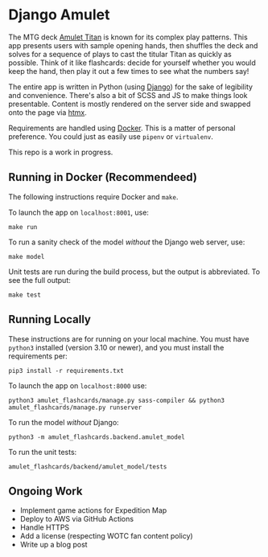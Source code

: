 # Django Amulet

The MTG deck [Amulet Titan][mtggoldfish] is known for its complex play patterns. 
This app presents users with sample opening hands, then shuffles the deck and solves for a sequence of plays to cast the titular Titan as quickly as possible. 
Think of it like flashcards: decide for yourself whether you would keep the hand, then play it out a few times to see what the numbers say!

The entire app is written in Python (using [Django][django]) for the sake of legibility and convenience.
There's also a bit of SCSS and JS to make things look presentable.
Content is mostly rendered on the server side and swapped onto the page via [htmx][htmx]. 

Requirements are handled using [Docker][docker]. 
This is a matter of personal preference. 
You could just as easily use `pipenv` or `virtualenv`. 

This repo is a work in progress. 

## Running in Docker (Recommendeed)

The following instructions require Docker and `make`.

To launch the app on `localhost:8001`, use:
```
make run
```

To run a sanity check of the model *without* the Django web server, use:
```
make model
```

Unit tests are run during the build process, but the output is abbreviated. To see the full output:
```
make test
```

## Running Locally

These instructions are for running on your local machine. You must have `python3` installed (version 3.10 or newer), and you must install the requirements per:
```
pip3 install -r requirements.txt
```

To launch the app on `localhost:8000` use:
```
python3 amulet_flashcards/manage.py sass-compiler && python3 amulet_flashcards/manage.py runserver
```

To run the model *without* Django:
```
python3 -m amulet_flashcards.backend.amulet_model
```

To run the unit tests:
```
amulet_flashcards/backend/amulet_model/tests
```

## Ongoing Work

- Implement game actions for Expedition Map
- Deploy to AWS via GitHub Actions
- Handle HTTPS
- Add a license (respecting WOTC fan content policy)
- Write up a blog post

[docker]: https://www.docker.com/
[mtggoldfish]: https://www.mtggoldfish.com/archetype/amulet-titan
[django]: https://www.djangoproject.com/
[github]: https://github.com/charles-uno/django-amulet
[blog]: https://charles.uno/amulet-simulation
[htmx]: https://htpx.org
